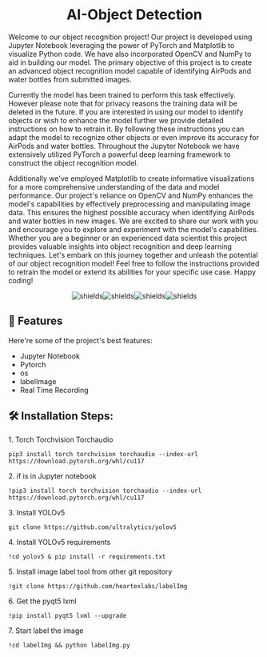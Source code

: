 <h1 align="center" id="title">AI-Object Detection</h1>

<p id="description">Welcome to our object recognition project! Our project is developed using Jupyter Notebook leveraging the power of PyTorch and Matplotlib to visualize Python code. We have also incorporated OpenCV and NumPy to aid in building our model. The primary objective of this project is to create an advanced object recognition model capable of identifying AirPods and water bottles from submitted images. </p>
  
<p>Currently the model has been trained to perform this task effectively. However please note that for privacy reasons the training data will be deleted in the future. If you are interested in using our model to identify objects or wish to enhance the model further we provide detailed instructions on how to retrain it. By following these instructions you can adapt the model to recognize other objects or even improve its accuracy for AirPods and water bottles. Throughout the Jupyter Notebook we have extensively utilized PyTorch a powerful deep learning framework to construct the object recognition model. </p>

<p>Additionally we've employed Matplotlib to create informative visualizations for a more comprehensive understanding of the data and model performance. Our project's reliance on OpenCV and NumPy enhances the model's capabilities by effectively preprocessing and manipulating image data. This ensures the highest possible accuracy when identifying AirPods and water bottles in new images. We are excited to share our work with you and encourage you to explore and experiment with the model's capabilities. Whether you are a beginner or an experienced data scientist this project provides valuable insights into object recognition and deep learning techniques. Let's embark on this journey together and unleash the potential of our object recognition model! Feel free to follow the instructions provided to retrain the model or extend its abilities for your specific use case. Happy coding!</p>

<p align="center"><img src="https://img.shields.io/badge/YOLOv5-Object%20Detection-blue" alt="shields"><img src="https://img.shields.io/badge/Torch-Deep%20Learning%20Framework-green" alt="shields"><img src="https://img.shields.io/badge/torchvision-Computer%20Vision%20Library-blue" alt="shields"><img src="https://img.shields.io/badge/Matplotlib-Data%20Visualization%20Library-orange" alt="shields"></p>

  
  
<h2>🧐 Features</h2>

Here're some of the project's best features:

*   Jupyter Notebook
*   Pytorch
*   os
*   labelImage
*   Real Time Recording

<h2>🛠️ Installation Steps:</h2>

<p>1. Torch Torchvision Torchaudio</p>

```
pip3 install torch torchvision torchaudio --index-url https://download.pytorch.org/whl/cu117
```

<p>2. if is in Jupyter notebook</p>

```
!pip3 install torch torchvision torchaudio --index-url https://download.pytorch.org/whl/cu117
```

<p>3. Install YOLOv5</p>

```
git clone https://github.com/ultralytics/yolov5
```

<p>4. Install YOLOv5 requirements</p>

```
!cd yolov5 & pip install -r requirements.txt
```

<p>5. Install image label tool from other git repository</p>

```
!git clone https://github.com/heartexlabs/labelImg
```

<p>6. Get the pyqt5 lxml</p>

```
!pip install pyqt5 lxml --upgrade
```

<p>7. Start label the image</p>

```
!cd labelImg && python labelImg.py
```
